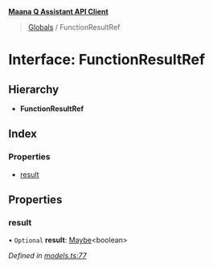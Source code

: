 **[Maana Q Assistant API Client](../README.md)**

> [Globals](../README.md) / FunctionResultRef

# Interface: FunctionResultRef

## Hierarchy

* **FunctionResultRef**

## Index

### Properties

* [result](functionresultref.md#result)

## Properties

### result

• `Optional` **result**: [Maybe](../README.md#maybe)\<boolean>

*Defined in [models.ts:77](https://github.com/maana-io/q-assistant-client/blob/1a0616f/src/models.ts#L77)*
